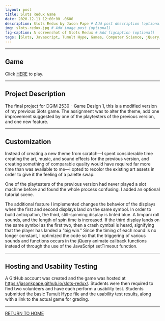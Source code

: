```yaml
---
layout: post
title: Slots Redux Game
date: 2020-12-11 12:00:00 -0600
description: Slots Redux by Jason Pape # Add post description (optional)
img: slots-redux.jpg # Add image post (optional)
fig-caption: A screenshot of Slots Redux # Add figcaption (optional)
tags: [Slots, Javascript, Tumult Hype, Games, Computer Science, jQuery, Halloween]
---
```


----
## Game
Click <a href="https://jasonkpape.github.io/slots-redux/" target="_blank">HERE</a> to play.

----
## Project Description
The final project for DGIM 2530 - Game Design 1, this is a modified version of my previous Slots game. The assignment was to alter the theme, add one improvement suggested by one of the playtesters of the previous version, and one new feature.

----
## Customization
Instead of creating a new theme from scratch&mdash;I spent considerable time creating the art, music, and sound effects for the previous version, and creating something of comparable quality would have required far more time than was available to me&mdash;I opted to recolor the existing art assets in order to give it the feeling of a palette swap.

One of the playtesters of the previous version had never played a slot machine before and found the whole process confusing. I added an optional tutorial scene.

The additional feature I implemented changes the behavior of the displays when the first and second displays land on the same symbol. In order to build anticipation, the third, still-spinning display is tinted blue. A timpani roll sounds, and the length of spin time is increased. If the third display lands on the same symbol as the first two, then a crash cymbal is heard, signifying that the player has landed a "big win." Since the timing of each round is no longer constant, I optimized the code so that the triggering of various sounds and functions occurs in the jQuery animate callback functions instead of through the use of the JavaScript setTimeout function.

----
## Hosting and Usability Testing
 A GitHub account was created and the game was hosted at <a href="https://jasonkpape.github.io/slots-redux/" target="_blank">https://jasonkpape.github.io/slots-redux/</a>. Students were then required to find two volunteers and have each perform a usability test. Students submitted the basic Tumult Hype file and the usability test results, along with a link to the actual game for grading.

----
[RETURN TO HOME](https://jasonkpape.github.io/jekyll-portfolio/)
